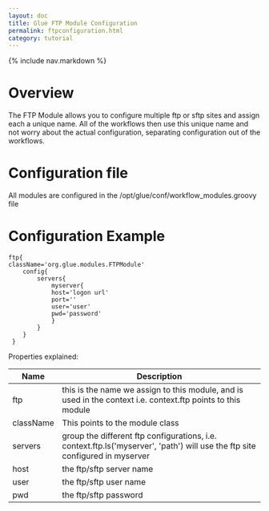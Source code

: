 ```yaml
---
layout: doc
title: Glue FTP Module Configuration
permalink: ftpconfiguration.html
category: tutorial
---
```



{% include nav.markdown %}



# Overview

The FTP Module allows you to configure multiple ftp or sftp sites and assign each a unique name. 
All of the workflows then use this unique name and not worry about the actual configuration, separating configuration out of the workflows.


# Configuration file

All modules are configured in the /opt/glue/conf/workflow_modules.groovy file

# Configuration Example
    ftp{
	className='org.glue.modules.FTPModule'
	 	config{
	 		servers{
	 			myserver{
	 			host='logon url'
	 			port=''
	 			user='user'
	 			pwd='password'
	 			}
	 		}
	 	}
	 }

Properties explained:    

Name | Description 
------ | -----------  
ftp | this is the name we assign to this module, and is used in the context i.e. context.ftp points to this module
className |This points to the module class
servers | group the different ftp configurations, i.e. context.ftp.ls('myserver', 'path') will use the ftp site configured in myserver 
host | the ftp/sftp server name
user | the ftp/sftp user name
pwd | the ftp/sftp password

 



